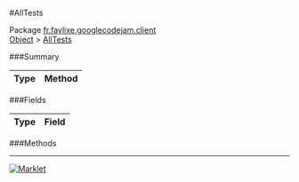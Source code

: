 #AllTests

Package [fr.faylixe.googlecodejam.client](../)<br>
[Object](../../../java/langObject.md) > [AllTests](AllTests.md)



###Summary


| Type | Method |
| --- | --- |

###Fields


| Type | Field |
| --- | --- |

###Methods

---
[![Marklet](https://img.shields.io/badge/Generated%20by-Marklet-green.svg)](https://github.com/Faylixe/marklet)